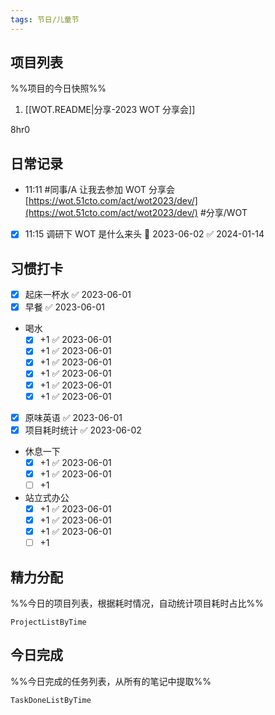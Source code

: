```yaml
---
tags: 节日/儿童节
---
```


## 项目列表
%%项目的今日快照%%
1. [[WOT.README|分享-2023 WOT 分享会]]

8hr0

## 日常记录
- 11:11 #同事/A 让我去参加 WOT 分享会 ​[https://wot.51cto.com/act/wot2023/dev/](https://wot.51cto.com/act/wot2023/dev/) #分享/WOT 
- [x] 11:15 调研下 WOT 是什么来头 📅 2023-06-02 ✅ 2024-01-14

## 习惯打卡
- [x] 起床一杯水 ✅ 2023-06-01
- [x] 早餐 ✅ 2023-06-01
- 喝水
	- [x] +1 ✅ 2023-06-01
	- [x] +1 ✅ 2023-06-01
	- [x] +1 ✅ 2023-06-01
	- [x] +1 ✅ 2023-06-01
	- [x] +1 ✅ 2023-06-01
	- [x] +1 ✅ 2023-06-01
- [x] 原味英语 ✅ 2023-06-01
- [x] 项目耗时统计 ✅ 2023-06-02
- 休息一下
	- [x] +1 ✅ 2023-06-01
	- [x] +1 ✅ 2023-06-01
	- [ ] +1
- 站立式办公
	- [x] +1 ✅ 2023-06-01
	- [x] +1 ✅ 2023-06-01
	- [x] +1 ✅ 2023-06-01
	- [ ] +1
		
## 精力分配
%%今日的项目列表，根据耗时情况，自动统计项目耗时占比%%
```PeriodicPARA
ProjectListByTime
```

## 今日完成
%%今日完成的任务列表，从所有的笔记中提取%%
```PeriodicPARA
TaskDoneListByTime
```
